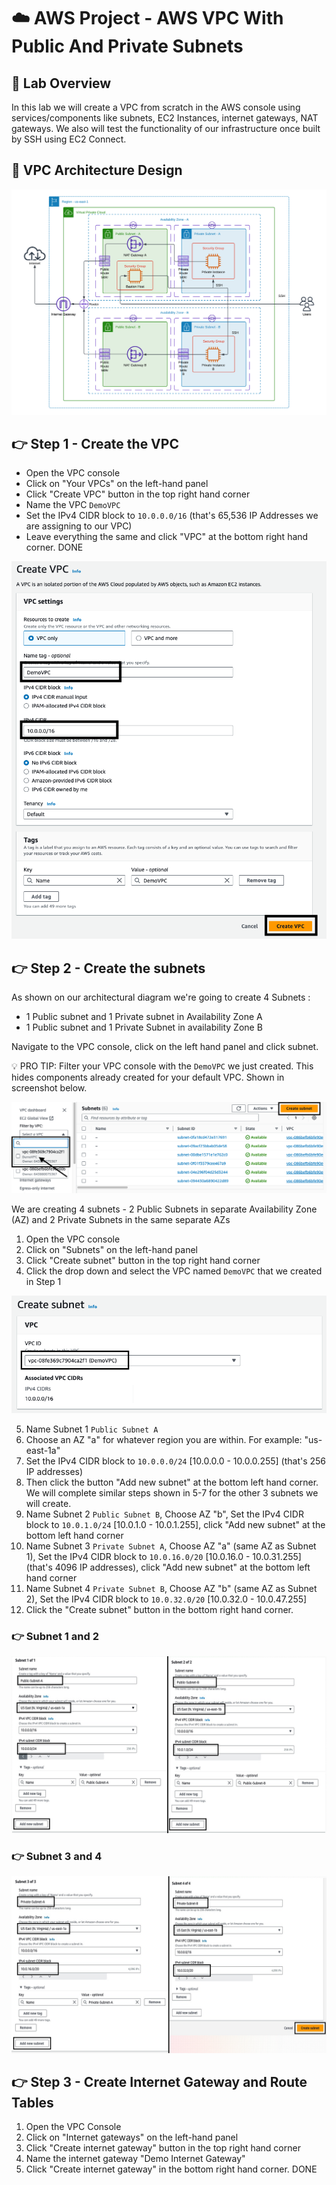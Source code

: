 # ☁️ AWS Project - AWS VPC With Public And Private Subnets

## 📝 Lab Overview

In this lab we will create a VPC from scratch in the AWS console using services/components like subnets, EC2 Instances, internet gateways, NAT gateways. We also will test the functionality of our infrastructure once built by SSH using EC2 Connect.


## 📐 VPC Architecture Design

![Screenshot](/img/lab_design.png)


## 👉 Step 1 - Create the VPC

* Open the VPC console
* Click on "Your VPCs" on the left-hand panel
* Click "Create VPC" button in the top right hand corner
* Name the VPC `DemoVPC`
* Set the IPv4 CIDR block to `10.0.0.0/16` (that's 65,536 IP Addresses we are assigning to our VPC)
* Leave everything the same and click "VPC" at the bottom right hand corner. DONE


![Screenshot](/img/create_vpc.png)


## 👉 Step 2 - Create the subnets

As shown on our architectural diagram we're going to create 4 Subnets :

* 1 Public subnet and 1 Private subnet in Availability Zone A
* 1 Public subnet and 1 Private Subnet in availability Zone B

Navigate to the VPC console, click on the left hand panel and click subnet.

💡 PRO TIP: Filter your VPC console with the `DemoVPC` we just created. This hides components already created for your default VPC. Shown in screenshot below.


![Screenshot](/img/filter_vpc.png)



We are creating 4 subnets - 2 Public Subnets in separate Availability Zone (AZ) and 2 Private Subnets in the same separate AZs

1. Open the VPC console
2. Click on "Subnets" on the left-hand panel
3. Click "Create subnet" button in the top right hand corner
4. Click the drop down and select the VPC named `DemoVPC` that we created in Step 1


![Screenshot](/img/demo_vpc.png)


5. Name Subnet 1 `Public Subnet A`
6. Choose an AZ "a" for whatever region you are within. For example: "us-east-1a"
7. Set the IPv4 CIDR block to `10.0.0.0/24` [10.0.0.0 - 10.0.0.255] (that's 256 IP addresses)
8. Then click the button "Add new subnet" at the bottom left hand corner. We will complete similar steps shown in 5-7 for the other 3 subnets we will create.
9. Name Subnet 2 `Public Subnet B`, Choose AZ "b", Set the IPv4 CIDR block to `10.0.1.0/24` [10.0.1.0 - 10.0.1.255], click "Add new subnet" at the bottom left hand corner
1. Name Subnet 3 `Private Subnet A`, Choose AZ "a" (same AZ as Subnet 1), Set the IPv4 CIDR block to `10.0.16.0/20` [10.0.16.0 - 10.0.31.255] (that's 4096 IP addresses), click "Add new subnet" at the bottom left hand corner
11. Name Subnet 4 `Private Subnet B`, Choose AZ "b" (same AZ as Subnet 2), Set the IPv4 CIDR block to `10.0.32.0/20` [10.0.32.0 - 10.0.47.255]
12. Click the "Create subnet" button in the bottom right hand corner.

### 👉 Subnet 1 and 2

![Screenshot](/img/Subnet_1&2.png)


### 👉 Subnet 3 and 4


![Screenshot](/img/Subnet_3&4.png)


## 👉 Step 3 - Create Internet Gateway and Route Tables

1. Open the VPC Console
2. Click on "Internet gateways" on the left-hand panel
3. Click "Create internet gateway" button in the top right hand corner
4. Name the internet gateway "Demo Internet Gateway"
5. Click "Create internet gateway" in the bottom right hand corner. DONE



